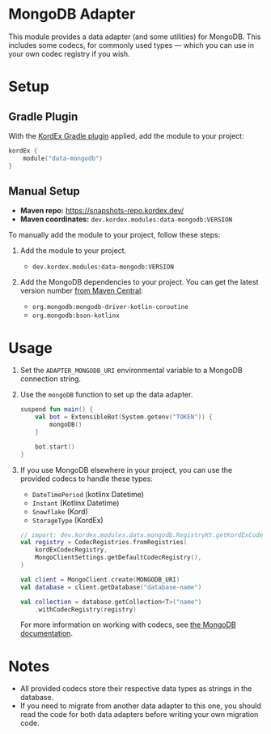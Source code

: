 # MongoDB Adapter

This module provides a data adapter (and some utilities) for MongoDB.
This includes some codecs, for commonly used types — which you can use in your own codec registry if you wish.

# Setup

## Gradle Plugin

With the [KordEx Gradle plugin](https://docs.kordex.dev/kordex-plugin.html) applied, add the module to your project:

```kt
kordEx {
	module("data-mongodb")
}
```

## Manual Setup

* **Maven repo:** https://snapshots-repo.kordex.dev/
* **Maven coordinates:** `dev.kordex.modules:data-mongodb:VERSION`

To manually add the module to your project, follow these steps:

1. Add the module to your project.
	- `dev.kordex.modules:data-mongodb:VERSION`

2. Add the MongoDB dependencies to your project. You can get the latest version number
   [from Maven Central](https://mvnrepository.com/artifact/org.mongodb/mongodb-driver-kotlin-sync):
	- `org.mongodb:mongodb-driver-kotlin-coroutine`
	- `org.mongodb:bson-kotlinx`

# Usage

1. Set the `ADAPTER_MONGODB_URI` environmental variable to a MongoDB connection string.

2. Use the `mongoDB` function to set up the data adapter.

   ```kotlin
   suspend fun main() {
       val bot = ExtensibleBot(System.getenv("TOKEN")) {
           mongoDB()
       }

       bot.start()
   }
   ```

3. If you use MongoDB elsewhere in your project, you can use the provided codecs to handle these types:
    - `DateTimePeriod` (kotlinx Datetime)
    - `Instant` (Kotlinx Datetime)
    - `Snowflake` (Kord)
    - `StorageType` (KordEx)

   ```kotlin
   // import: dev.kordex.modules.data.mongodb.RegistryKt.getKordExCodecRegistry
   val registry = CodecRegistries.fromRegistries(
       kordExCodecRegistry,
       MongoClientSettings.getDefaultCodecRegistry(),
   )

   val client = MongoClient.create(MONGODB_URI)
   val database = client.getDatabase("database-name")

   val collection = database.getCollection<T>("name")
       .withCodecRegistry(registry)
   ```

   For more information on working with codecs,
   see [the MongoDB documentation](https://www.mongodb.com/docs/drivers/kotlin/coroutine/current/fundamentals/data-formats/codecs).

# Notes

* All provided codecs store their respective data types as strings in the database.
* If you need to migrate from another data adapter to this one, you should read the code for both data adapters before
  writing your own migration code.
